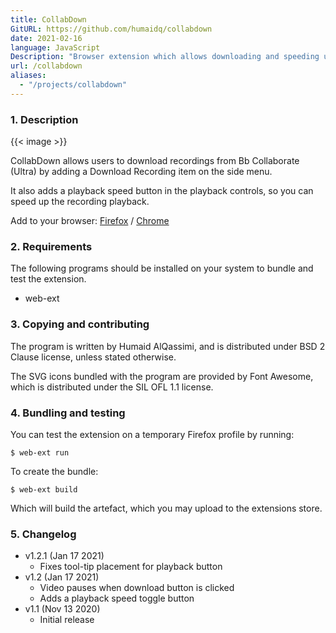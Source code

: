```yaml
---
title: CollabDown
GitURL: https://github.com/humaidq/collabdown
date: 2021-02-16
language: JavaScript
Description: "Browser extension which allows downloading and speeding up Bb Collaborate recordings."
url: /collabdown
aliases:
  - "/projects/collabdown"
---
```


### 1. Description

{{< image >}}

CollabDown allows users to download recordings from Bb Collaborate (Ultra) by
adding a Download Recording item on the side menu.

It also adds a playback speed button in the playback controls, so you can speed
up the recording playback.

Add to your browser:
[Firefox](https://addons.mozilla.org/en-US/firefox/addon/collabdown/) /
[Chrome](https://chrome.google.com/webstore/detail/collabdown/ffgphkdmeoodlppmdmlonohncngfgnnk)

### 2. Requirements

The following programs should be installed on your system to bundle and test
the extension.

- web-ext

### 3. Copying and contributing

The program is written by Humaid AlQassimi, and is distributed under BSD 2
Clause license, unless stated otherwise.

The SVG icons bundled with the program are provided by Font Awesome, which is
distributed under the SIL OFL 1.1 license.

### 4. Bundling and testing

You can test the extension on a temporary Firefox profile by running:

```
$ web-ext run
```

To create the bundle:

```
$ web-ext build
```

Which will build the artefact, which you may upload to the extensions store.

### 5. Changelog

- v1.2.1 (Jan 17 2021)
  - Fixes tool-tip placement for playback button
- v1.2 (Jan 17 2021)
  - Video pauses when download button is clicked
  - Adds a playback speed toggle button
- v1.1 (Nov 13 2020)
  - Initial release
